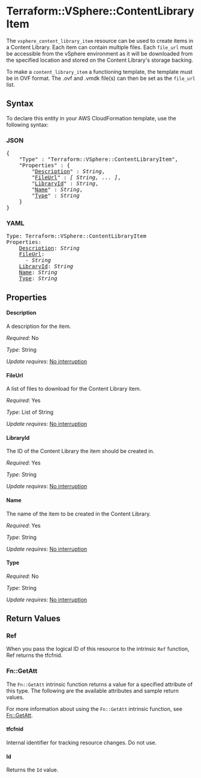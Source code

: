 # Terraform::VSphere::ContentLibraryItem

The `vsphere_content_library_item` resource can be used to create items in a Content Library. Each item can contain 
multiple files. Each `file_url` must be accessible from the vSphere environment as it will be downloaded from the
specified location and stored on the Content Library's storage backing.

To make a `content_library_item` a functioning template, the template must be in OVF format. The .ovf and .vmdk
file(s) can then be set as the `file_url` list.

## Syntax

To declare this entity in your AWS CloudFormation template, use the following syntax:

### JSON

<pre>
{
    "Type" : "Terraform::VSphere::ContentLibraryItem",
    "Properties" : {
        "<a href="#description" title="Description">Description</a>" : <i>String</i>,
        "<a href="#fileurl" title="FileUrl">FileUrl</a>" : <i>[ String, ... ]</i>,
        "<a href="#libraryid" title="LibraryId">LibraryId</a>" : <i>String</i>,
        "<a href="#name" title="Name">Name</a>" : <i>String</i>,
        "<a href="#type" title="Type">Type</a>" : <i>String</i>
    }
}
</pre>

### YAML

<pre>
Type: Terraform::VSphere::ContentLibraryItem
Properties:
    <a href="#description" title="Description">Description</a>: <i>String</i>
    <a href="#fileurl" title="FileUrl">FileUrl</a>: <i>
      - String</i>
    <a href="#libraryid" title="LibraryId">LibraryId</a>: <i>String</i>
    <a href="#name" title="Name">Name</a>: <i>String</i>
    <a href="#type" title="Type">Type</a>: <i>String</i>
</pre>

## Properties

#### Description

A description for the item.

_Required_: No

_Type_: String

_Update requires_: [No interruption](https://docs.aws.amazon.com/AWSCloudFormation/latest/UserGuide/using-cfn-updating-stacks-update-behaviors.html#update-no-interrupt)

#### FileUrl

A list of files to download for the Content Library item.

_Required_: Yes

_Type_: List of String

_Update requires_: [No interruption](https://docs.aws.amazon.com/AWSCloudFormation/latest/UserGuide/using-cfn-updating-stacks-update-behaviors.html#update-no-interrupt)

#### LibraryId

The ID of the Content Library the item should be created in.

_Required_: Yes

_Type_: String

_Update requires_: [No interruption](https://docs.aws.amazon.com/AWSCloudFormation/latest/UserGuide/using-cfn-updating-stacks-update-behaviors.html#update-no-interrupt)

#### Name

The name of the item to be created in the Content Library.

_Required_: Yes

_Type_: String

_Update requires_: [No interruption](https://docs.aws.amazon.com/AWSCloudFormation/latest/UserGuide/using-cfn-updating-stacks-update-behaviors.html#update-no-interrupt)

#### Type

_Required_: No

_Type_: String

_Update requires_: [No interruption](https://docs.aws.amazon.com/AWSCloudFormation/latest/UserGuide/using-cfn-updating-stacks-update-behaviors.html#update-no-interrupt)

## Return Values

### Ref

When you pass the logical ID of this resource to the intrinsic `Ref` function, Ref returns the tfcfnid.

### Fn::GetAtt

The `Fn::GetAtt` intrinsic function returns a value for a specified attribute of this type. The following are the available attributes and sample return values.

For more information about using the `Fn::GetAtt` intrinsic function, see [Fn::GetAtt](https://docs.aws.amazon.com/AWSCloudFormation/latest/UserGuide/intrinsic-function-reference-getatt.html).

#### tfcfnid

Internal identifier for tracking resource changes. Do not use.

#### Id

Returns the <code>Id</code> value.

